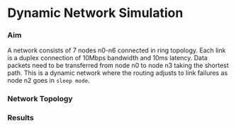 # Dynamic Network Simulation 

### Aim
A network consists of 7 nodes n0-n6 connected in ring topology. Each link is a duplex connection of 10Mbps bandwidth and 10ms latency. Data packets need to be transferred from node n0 to node n3 taking the shortest path. This is a dynamic network where the routing adjusts to link failures as node n2 goes in `sleep mode`. 

### Network Topology

### Results

